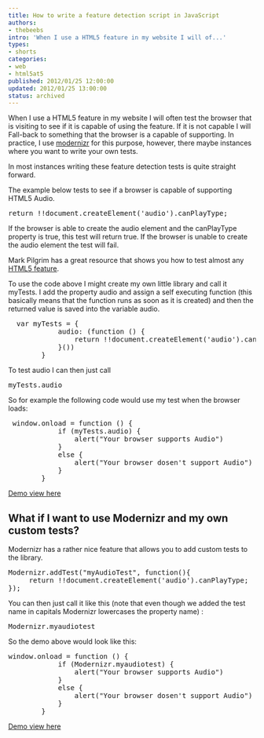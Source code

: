 ```yaml
---
title: How to write a feature detection script in JavaScript
authors:
- thebeebs
intro: 'When I use a HTML5 feature in my website I will of...'
types:
- shorts
categories:
- web
- html5at5
published: 2012/01/25 12:00:00
updated: 2012/01/25 13:00:00
status: archived
---
```


When I use a HTML5 feature in my website I will often test the browser that is visiting to see if it is capable of using the feature. If it is not capable I will Fall-back to something that the browser is a capable of supporting. In practice, I use [modernizr](http://www.modernizr.com/) for this purpose, however, there maybe instances where you want to write your own tests.

In most instances writing these feature detection tests is quite straight forward.

The example below tests to see if a browser is capable of supporting HTML5 Audio. 
  <div style="padding-bottom: 0px; margin: 0px; padding-left: 0px; padding-right: 0px; display: inline; float: none; padding-top: 0px" id="scid:f32c3428-b7e9-4f15-a8ea-c502c7ff2e88:e57cbf75-1201-4844-b714-06fd1605ac81" class="wlWriterEditableSmartContent"><pre class="brush: javascript;">return !!document.createElement('audio').canPlayType;</pre></div>

If the browser is able to create the audio element and the canPlayType property is true, this test will return true. If the browser is unable to create the audio element the test will fail.

Mark Pilgrim has a great resource that shows you how to test almost any&#160; [HTML5 feature](http://diveintohtml5.info/everything.html).

To use the code above I might create my own little library and call it myTests. I add the property audio and assign a self executing function (this basically means that the function runs as soon as it is created) and then the returned value is saved into the variable audio. 

<div style="padding-bottom: 0px; margin: 0px; padding-left: 0px; padding-right: 0px; display: inline; float: none; padding-top: 0px" id="scid:f32c3428-b7e9-4f15-a8ea-c502c7ff2e88:f96478ce-1a92-482c-a752-0bb4001e8acf" class="wlWriterEditableSmartContent"><pre class="brush: javascript;">  var myTests = {
            audio: (function () {
                return !!document.createElement('audio').canPlayType;
            }())
        }</pre></div>

To test audio I can then just call

<div style="padding-bottom: 0px; margin: 0px; padding-left: 0px; padding-right: 0px; display: inline; float: none; padding-top: 0px" id="scid:f32c3428-b7e9-4f15-a8ea-c502c7ff2e88:94894d18-0cd2-4f70-9c6c-f9c21b80f0b8" class="wlWriterEditableSmartContent"><pre class="brush: javascript;">myTests.audio</pre></div>

So for example the following code would use my test when the browser loads:

<div style="padding-bottom: 0px; margin: 0px; padding-left: 0px; padding-right: 0px; display: inline; float: none; padding-top: 0px" id="scid:f32c3428-b7e9-4f15-a8ea-c502c7ff2e88:3fa0add9-61aa-4a06-8ecb-a36119b52c75" class="wlWriterEditableSmartContent"><pre class="brush: javascript;"> window.onload = function () {
            if (myTests.audio) {
                alert("Your browser supports Audio")
            }
            else {
                alert("Your browser dosen't support Audio")
            }
        }</pre></div>

[<span>Demo</span> view here ](http://lab.thebeebs.co.uk/featuredetection/audio.html)

## What if I want to use Modernizr and my own custom tests?

Modernizr has a rather nice feature that allows you to add custom tests to the library.

<div style="padding-bottom: 0px; margin: 0px; padding-left: 0px; padding-right: 0px; display: inline; float: none; padding-top: 0px" id="scid:f32c3428-b7e9-4f15-a8ea-c502c7ff2e88:973f4678-6e77-47a2-a78f-12b2fdaa0000" class="wlWriterEditableSmartContent"><pre class="brush: javascript;">Modernizr.addTest("myAudioTest", function(){  
	 return !!document.createElement('audio').canPlayType;
});
</pre></div>

You can then just call it like this (note that even though we added the test name in capitals Modernizr lowercases the property name) :

<div style="padding-bottom: 0px; margin: 0px; padding-left: 0px; padding-right: 0px; display: inline; float: none; padding-top: 0px" id="scid:f32c3428-b7e9-4f15-a8ea-c502c7ff2e88:4efd64e2-3808-4eee-b974-6c82098e37bf" class="wlWriterEditableSmartContent"><pre class="brush: javascript;">Modernizr.myaudiotest</pre></div>

So the demo above would look like this:

<div style="padding-bottom: 0px; margin: 0px; padding-left: 0px; padding-right: 0px; display: inline; float: none; padding-top: 0px" id="scid:f32c3428-b7e9-4f15-a8ea-c502c7ff2e88:957ca45b-81d8-4722-a755-26ca05b62881" class="wlWriterEditableSmartContent"><pre class="brush: javascript;">window.onload = function () {
            if (Modernizr.myaudiotest) {
                alert("Your browser supports Audio")
            }
            else {
                alert("Your browser dosen't support Audio")
            }
        }</pre></div>

[<span>Demo</span> view here ](http://lab.thebeebs.co.uk/featuredetection/audioTest.html)